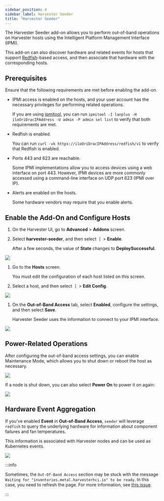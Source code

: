 ```yaml
---
sidebar_position: 4
sidebar_label: Harvester Seeder
title: "Harvester Seeder"
---
```


<head>
  <link rel="canonical" href="https://docs.harvesterhci.io/v1.2/advanced/seeder"/>
</head>

The Harvester Seeder add-on allows you to perform out-of-band operations on Harvester hosts using the Intelligent Platform Management Interface (IPMI).

This add-on can also discover hardware and related events for hosts that support [Redfish](https://www.dmtf.org/standards/redfish)-based access, and then associate that hardware with the corresponding hosts.

## Prerequisites

Ensure that the following requirements are met before enabling the add-on.

- IPMI access is enabled on the hosts, and your user account has the necessary privileges for performing related operations.

    If you are using [ipmitool](https://github.com/ipmitool/ipmitool), you can run `ipmitool -I lanplus -H iloOriDracIPAddress -U admin -P admin sel list` to verify that both requirements are met.

- Redfish is enabled.

    You can run `curl -vk https://iloOriDracIPAddress/redfish/v1` to verify that Redfish is enabled.

- Ports 443 and 623 are reachable.

    Some IPMI implementations allow you to access devices using a web interface on port 443. However, IPMI devices are more commonly accessed using a command-line interface on UDP port 623 (IPMI over IP).

- Alerts are enabled on the hosts.

    Some hardware vendors may require that you enable alerts.

## Enable the Add-On and Configure Hosts

1. On the Harvester UI, go to **Advanced** > **Addons** screen.

1. Select **harvester-seeder**, and then select **⋮** > **Enable**.

    After a few seconds, the value of **State** changes to **DeploySuccessful**.

![](/img/v1.2/vm-import-controller/EnableAddon.png)

1. Go to the **Hosts** screen.

    You must edit the configuration of each host listed on this screen.

1. Select a host, and then select **⋮** > **Edit Config**.

![](/img/v1.2/seeder/EditConfig.png)

1. On the **Out-of-Band Access** tab, select **Enabled**, configure the settings, and then select **Save**.

    Harvester Seeder uses the information to connect to your IPMI interface.

![](/img/v1.2/seeder/OutOfBandAccess.png)

## Power-Related Operations

After configuring the out-of-band access settings, you can enable Maintenance Mode, which allows you to shut down or reboot the host as necessary.

![](/img/v1.2/seeder/ShutdownReboot.png)

If a node is shut down, you can also select **Power On** to power it on again:

![](/img/v1.2/seeder/PowerOn.png)

## Hardware Event Aggregation

If you've enabled **Event** in **Out-of-Band Access**, `seeder` will leverage `redfish` to query the underlying hardware for information about component failures and fan temperatures.

This information is associated with Harvester nodes and can be used as Kubernetes events.

![](/img/v1.2/seeder/HardwareEvents.png)


:::info

Sometimes, the `Out-Of-Band Access` section may be stuck with the message `Waiting for "inventories.metal.harvesterhci.io" to be ready`. In this case, you need to refresh the page. For more information, see [this issue](https://github.com/harvester/harvester/issues/4412).

:::